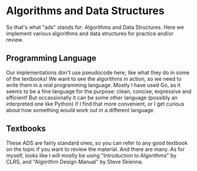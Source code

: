 # Algorithms and Data Structures

So that's what "ads" stands for: Algorithms and Data Structures.  Here we
implement various algorithms and data structures for practice and/or review.

## Programming Language

Our implementations don't use pseudocode here, like what they do in some of the
textbooks!  We want to see the algorithms in action, so we need to write them
in a *real* programming language.  Mostly I have used Go, as it seems to be a
fine language for the purpose: clean, concise, expressive and efficient!  But
occassionally it can be some other language (possibly an interpreted one like
Python) if I find that more convenient, or I get curious about how something
would work out in a different language.

## Textbooks

These ADS are fairly standard ones, so you can refer to any good textbook on
the topic if you want to review the material.  And there are many.  As for
myself, looks like I will mostly be using "Introduction to Algorithms" by CLRS,
and "Algorithm Design Manual" by Steve Skienna.
